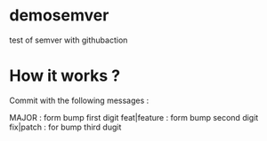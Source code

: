 # demosemver
test of semver with githubaction

# How it works ?


Commit with the following messages :

MAJOR : form bump first digit
feat|feature : form bump second digit
fix|patch : for bump third dugit

